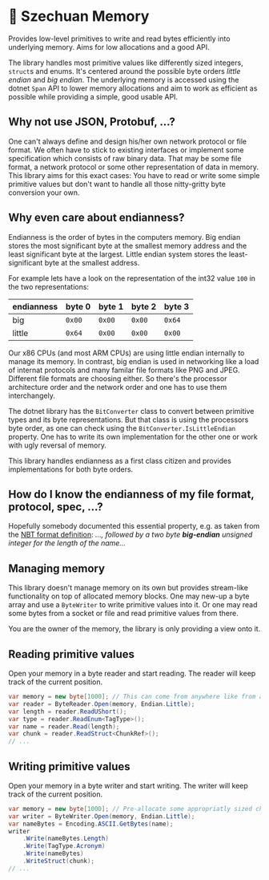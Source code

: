 # 📂 Szechuan Memory

Provides low-level primitives to write and read bytes efficiently into underlying memory. Aims for low allocations and a good API.

The library handles most primitive values like differently sized integers, `struct`s and enums. It's centered around the possible byte orders _little endian_ and _big endian_. The underlying memory is accessed using the dotnet `Span` API to lower memory allocations and aim to work as efficient as possible while providing a simple, good usable API.


## Why not use JSON, Protobuf, …?

One can't always define and design his/her own network protocol or file format. We often have to stick to existing interfaces or implement some specification which consists of raw binary data. That may be some file format, a network protocol or some other representation of data in memory. This library aims for this exact cases: You have to read or write some simple primitive values but don't want to handle all those nitty-gritty byte conversion your own.


## Why even care about endianness?

Endianness is the order of bytes in the computers memory. Big endian stores the most significant byte at the smallest memory address and the least significant byte at the largest. Little endian system stores the least-significant byte at the smallest address.

For example lets have a look on the representation of the int32 value `100` in the two representations:

| endianness | byte 0 | byte 1 | byte 2 | byte 3 |
|------------|--------|--------|--------|--------|
| big        | `0x00` | `0x00` | `0x00` | `0x64` |
| little     | `0x64` | `0x00` | `0x00` | `0x00` |

Our x86 CPUs (and most ARM CPUs) are using little endian internally to manage its memory. In contrast, big endian is used in networking like a load of internat protocols and many familar file formats like PNG and JPEG. Different file formats are choosing either. So there's the processor architecture order and the network order and one has to use them interchangely.

The dotnet library has the `BitConverter` class to convert between primitive types and its byte representations. But that class is using the processors byte order, as one can check using the `BitConverter.IsLittleEndian` property. One has to write its own implementation for the other one or work with ugly reversal of memory.

This library handles endianness as a first class citizen and provides implementations for both byte orders.


## How do I know the endianness of my file format, protocol, spec, …?

Hopefully somebody documented this essential property, e.g. as taken from the [NBT format definition](https://minecraft.fandom.com/wiki/NBT_format#TAG_definition): _…, followed by a two byte **big-endian** unsigned integer for the length of the name…_


## Managing memory

This library doesn't manage memory on its own but provides stream-like functionality on top of allocated memory blocks. One may new-up a byte array and use a `ByteWriter` to write primitive values into it. Or one may read some bytes from a socket or file and read primitive values from there.

You are the owner of the memory, the library is only providing a view onto it.


## Reading primitive values

Open your memory in a byte reader and start reading. The reader will keep track of the current position.

```c#
var memory = new byte[1000]; // This can come from anywhere like from a File.Read(...) or a socket
var reader = ByteReader.Open(memory, Endian.Little);
var length = reader.ReadUShort();
var type = reader.ReadEnum<TagType>();
var name = reader.Read(length);
var chunk = reader.ReadStruct<ChunkRef>();
// ...
```


## Writing primitive values

Open your memory in a byte writer and start writing. The writer will keep track of the current position.

```c#
var memory = new byte[1000]; // Pre-allocate some appropriatly sized chunk of memory
var writer = ByteWriter.Open(memory, Endian.Little);
var nameBytes = Encoding.ASCII.GetBytes(name);
writer
    .Write(nameBytes.Length)
    .Write(TagType.Acronym)
    .Write(nameBytes)
    .WriteStruct(chunk);
// ...
```
